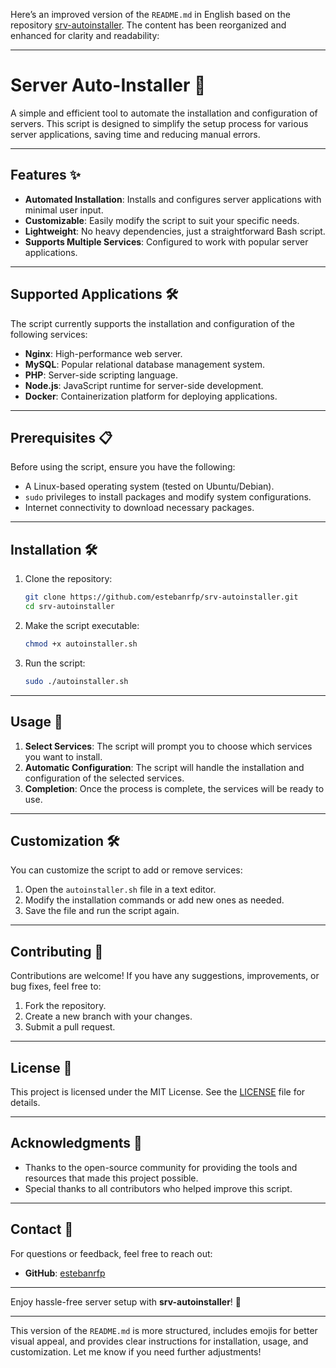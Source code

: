 Here’s an improved version of the `README.md` in English based on the repository [srv-autoinstaller](https://github.com/estebanrfp/srv-autoinstaller). The content has been reorganized and enhanced for clarity and readability:

---

# Server Auto-Installer 🚀

A simple and efficient tool to automate the installation and configuration of servers. This script is designed to simplify the setup process for various server applications, saving time and reducing manual errors.

---

## Features ✨

- **Automated Installation**: Installs and configures server applications with minimal user input.
- **Customizable**: Easily modify the script to suit your specific needs.
- **Lightweight**: No heavy dependencies, just a straightforward Bash script.
- **Supports Multiple Services**: Configured to work with popular server applications.

---

## Supported Applications 🛠️

The script currently supports the installation and configuration of the following services:

- **Nginx**: High-performance web server.
- **MySQL**: Popular relational database management system.
- **PHP**: Server-side scripting language.
- **Node.js**: JavaScript runtime for server-side development.
- **Docker**: Containerization platform for deploying applications.

---

## Prerequisites 📋

Before using the script, ensure you have the following:

- A Linux-based operating system (tested on Ubuntu/Debian).
- `sudo` privileges to install packages and modify system configurations.
- Internet connectivity to download necessary packages.

---

## Installation 🛠️

1. Clone the repository:
   ```bash
   git clone https://github.com/estebanrfp/srv-autoinstaller.git
   cd srv-autoinstaller
   ```

2. Make the script executable:
   ```bash
   chmod +x autoinstaller.sh
   ```

3. Run the script:
   ```bash
   sudo ./autoinstaller.sh
   ```

---

## Usage 🚦

1. **Select Services**: The script will prompt you to choose which services you want to install.
2. **Automatic Configuration**: The script will handle the installation and configuration of the selected services.
3. **Completion**: Once the process is complete, the services will be ready to use.

---

## Customization 🛠️

You can customize the script to add or remove services:

1. Open the `autoinstaller.sh` file in a text editor.
2. Modify the installation commands or add new ones as needed.
3. Save the file and run the script again.

---

## Contributing 🤝

Contributions are welcome! If you have any suggestions, improvements, or bug fixes, feel free to:

1. Fork the repository.
2. Create a new branch with your changes.
3. Submit a pull request.

---

## License 📜

This project is licensed under the MIT License. See the [LICENSE](LICENSE) file for details.

---

## Acknowledgments 🙏

- Thanks to the open-source community for providing the tools and resources that made this project possible.
- Special thanks to all contributors who helped improve this script.

---

## Contact 📧

For questions or feedback, feel free to reach out:

- **GitHub**: [estebanrfp](https://github.com/estebanrfp)

---

Enjoy hassle-free server setup with **srv-autoinstaller**! 🎉

---

This version of the `README.md` is more structured, includes emojis for better visual appeal, and provides clear instructions for installation, usage, and customization. Let me know if you need further adjustments!
